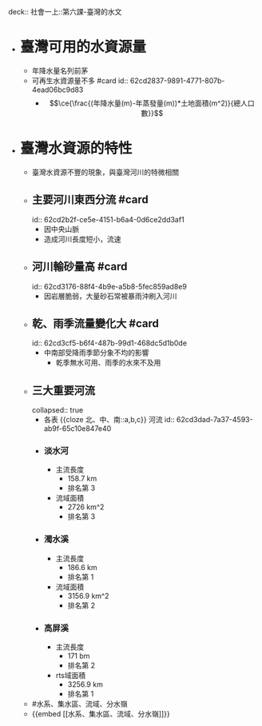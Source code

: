 deck:: 社會一上::第六課-臺灣的水文

- # 臺灣可用的水資源量
	- 年降水量名列前茅
	- 可再生水資源量不多 #card
	  id:: 62cd2837-9891-4771-807b-4ead06bc9d83
		- $$\ce{\frac{(年降水量(m)-年蒸發量(m))*土地面積(m^2)}{總人口數}}$$
- # 臺灣水資源的特性
	- 臺灣水資源不豐的現象，與臺灣河川的特微相關
	- ## 主要河川東西分流 #card
	  id:: 62cd2b2f-ce5e-4151-b6a4-0d6ce2dd3af1
		- 因中央山脈
		- 造成河川長度短小，流速
	- ## 河川輸砂量高 #card
	  id:: 62cd3176-88f4-4b9e-a5b8-5fec859ad8e9
		- 因岩層脆弱，大量砂石常被暴雨沖刷入河川
	- ## 乾、雨季流量變化大 #card
	  id:: 62cd3cf5-b6f4-487b-99d1-468dc5d1b0de
		- 中南部受降雨季節分象不均的影響
			- 乾季無水可用、雨季的水來不及用
	- ## 三大重要河流
	  collapsed:: true
		- 各表 {{cloze 北、中、南::a,b,c}} 河流
		  id:: 62cd3dad-7a37-4593-ab9f-65c10e847e40
		- ### 淡水河
			- 主流長度
				- 158.7 km
				- 排名第 3
			- 流域面積
				- 2726 km^2
				- 排名第 3
		- ### 濁水溪
			- 主流長度
				- 186.6 km
				- 排名第 1
			- 流域面積
				- 3156.9 km^2
				- 排名第 2
		- ### 高屏溪
			- 主流長度
				- 171 bm
				- 排名第 2
			- rts域面積
				- 3256.9 km
				- 排名第 1
	- #水系、集水區、流域、分水嶺
	- {{embed [[水系、集水區、流域、分水嶺]]}}